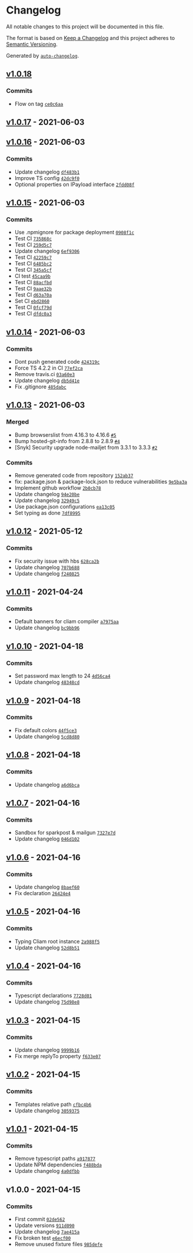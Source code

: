 # Changelog

All notable changes to this project will be documented in this file.

The format is based on [Keep a Changelog](https://keepachangelog.com/en/1.0.0/)
and this project adheres to [Semantic Versioning](https://semver.org/spec/v2.0.0.html).

Generated by [`auto-changelog`](https://github.com/CookPete/auto-changelog).

## [v1.0.18](https://github.com/konfer-be/cliam/compare/v1.0.17...v1.0.18)

### Commits

- Flow on tag [`ce0c6aa`](https://github.com/konfer-be/cliam/commit/ce0c6aaec99f81a79930050d432ef2d74926dcc2)

## [v1.0.17](https://github.com/konfer-be/cliam/compare/v1.0.16...v1.0.17) - 2021-06-03

## [v1.0.16](https://github.com/konfer-be/cliam/compare/v1.0.15...v1.0.16) - 2021-06-03

### Commits

- Update changelog [`df483b1`](https://github.com/konfer-be/cliam/commit/df483b15b012488d5b504b448f0e8fdf6932a722)
- Improve TS config [`42dc9f0`](https://github.com/konfer-be/cliam/commit/42dc9f00be4c7f37a888d9d874dc3b08b463f147)
- Optional properties on IPayload interface [`2fdd08f`](https://github.com/konfer-be/cliam/commit/2fdd08f8dd0da2b494d6619bee645040f1fbbd59)

## [v1.0.15](https://github.com/konfer-be/cliam/compare/v1.0.14...v1.0.15) - 2021-06-03

### Commits

- Use .npmignore for package deployment [`0908f1c`](https://github.com/konfer-be/cliam/commit/0908f1c46ddf616a0257d962161e6a8848ce5dc2)
- Test CI [`735868c`](https://github.com/konfer-be/cliam/commit/735868cffdaa6c5275584a415e8a233e681d5341)
- Test CI [`259d5c7`](https://github.com/konfer-be/cliam/commit/259d5c724d66c02a2e13aba555bd80667875508f)
- Update changelog [`6ef9306`](https://github.com/konfer-be/cliam/commit/6ef93065dc98c3b647ee041f22d594b9ddc55171)
- Test CI [`42259c7`](https://github.com/konfer-be/cliam/commit/42259c7bf8f1fd6211054fb80bc522d45b749207)
- Test CI [`6485bc2`](https://github.com/konfer-be/cliam/commit/6485bc218d515444eebe9c8d37e21b0e6ee62a1b)
- Test CI [`345a5cf`](https://github.com/konfer-be/cliam/commit/345a5cfe4d7163e9771a386e6217f4c3f685b4dd)
- CI test [`45caa9b`](https://github.com/konfer-be/cliam/commit/45caa9b1f6667f0aeb4591bb62036289819d83c4)
- Test CI [`88acfbd`](https://github.com/konfer-be/cliam/commit/88acfbd9106260f5d158b587865a9fc1e5c5dddf)
- Test CI [`9aae32b`](https://github.com/konfer-be/cliam/commit/9aae32bf298de160744bb24ea142e68b96a7e1e1)
- Test CI [`d63a70a`](https://github.com/konfer-be/cliam/commit/d63a70a4736dfe44290a0c88e7aaf664d19aa8ee)
- Set CI [`ebd2860`](https://github.com/konfer-be/cliam/commit/ebd2860427f9f9ffeba0d41df419877df577a463)
- Test CI [`0fcf79d`](https://github.com/konfer-be/cliam/commit/0fcf79deaa48e7f06bad7ea503f3d7d6cf763fd9)
- Test CI [`dfdc0a3`](https://github.com/konfer-be/cliam/commit/dfdc0a3ca9e32f8bd2120b2ac1af1080370818af)

## [v1.0.14](https://github.com/konfer-be/cliam/compare/v1.0.13...v1.0.14) - 2021-06-03

### Commits

- Dont push generated code [`424319c`](https://github.com/konfer-be/cliam/commit/424319ce0b1d0dc2fc284d30a6a08073aa367575)
- Force TS 4.2.2 in CI [`77ef2ca`](https://github.com/konfer-be/cliam/commit/77ef2caccb8993dc6345398985a42143aa9cc076)
- Remove travis.ci [`03a60e3`](https://github.com/konfer-be/cliam/commit/03a60e3d33e0ed60785c18446e860b6dd115ea63)
- Update changelog [`db5d41e`](https://github.com/konfer-be/cliam/commit/db5d41e361dda64e9aa20373476d3ed8ed852d10)
- Fix .gitignore [`485dabc`](https://github.com/konfer-be/cliam/commit/485dabce63e2db8456eec6332f7f2e7a40c1a402)

## [v1.0.13](https://github.com/konfer-be/cliam/compare/v1.0.12...v1.0.13) - 2021-06-03

### Merged

- Bump browserslist from 4.16.3 to 4.16.6 [`#5`](https://github.com/konfer-be/cliam/pull/5)
- Bump hosted-git-info from 2.8.8 to 2.8.9 [`#4`](https://github.com/konfer-be/cliam/pull/4)
- [Snyk] Security upgrade node-mailjet from 3.3.1 to 3.3.3 [`#2`](https://github.com/konfer-be/cliam/pull/2)

### Commits

- Remove generated code from repository [`152ab37`](https://github.com/konfer-be/cliam/commit/152ab373cd23103264af5a10328b6338ad0fb981)
- fix: package.json & package-lock.json to reduce vulnerabilities [`9e5ba3a`](https://github.com/konfer-be/cliam/commit/9e5ba3ac1999dc451a4b5d4ee41c292f8308b4f7)
- Implement github workflow [`2b0cb78`](https://github.com/konfer-be/cliam/commit/2b0cb78d3f980dc2431166146790342c819c27f4)
- Update changelog [`94e20be`](https://github.com/konfer-be/cliam/commit/94e20beee408dae31eeebee615785d0b61daeec3)
- Update changelog [`32949c5`](https://github.com/konfer-be/cliam/commit/32949c54c310a34224ca4a0160542172cf57b604)
- Use package.json configurations [`ea13c05`](https://github.com/konfer-be/cliam/commit/ea13c05b9072f8e48b9179ce677a97bd32122943)
- Set typing as done [`7df8995`](https://github.com/konfer-be/cliam/commit/7df8995a2ec4d669d355eb00c6e5f07e53725339)

## [v1.0.12](https://github.com/konfer-be/cliam/compare/v1.0.11...v1.0.12) - 2021-05-12

### Commits

- Fix security issue with hbs [`628ca2b`](https://github.com/konfer-be/cliam/commit/628ca2b51be63402f9258023fad4dfa903e9b129)
- Update changelog [`707b688`](https://github.com/konfer-be/cliam/commit/707b6884f81bef051ff26896da1c6fd5f7e08aa7)
- Update changelog [`f240825`](https://github.com/konfer-be/cliam/commit/f240825bb64d1260563d0f42473ae80b643ab817)

## [v1.0.11](https://github.com/konfer-be/cliam/compare/v1.0.10...v1.0.11) - 2021-04-24

### Commits

- Default banners for cliam compiler [`a7975aa`](https://github.com/konfer-be/cliam/commit/a7975aaaceaca00c266797b3b8d0ef226d53cbfd)
- Update changelog [`bc9bb96`](https://github.com/konfer-be/cliam/commit/bc9bb966abcf59265c9501c3687cdfa7ac4f7305)

## [v1.0.10](https://github.com/konfer-be/cliam/compare/v1.0.9...v1.0.10) - 2021-04-18

### Commits

- Set password max length to 24 [`4d56ca4`](https://github.com/konfer-be/cliam/commit/4d56ca427b192fd244757b9811c2e1feb030ddee)
- Update changelog [`48348cd`](https://github.com/konfer-be/cliam/commit/48348cd9a22b10b80c87a10d8737763bc178cbdc)

## [v1.0.9](https://github.com/konfer-be/cliam/compare/v1.0.8...v1.0.9) - 2021-04-18

### Commits

- Fix default colors [`44f5ce3`](https://github.com/konfer-be/cliam/commit/44f5ce397aa8f8909cdefbebd45eb7cd2539da5c)
- Update changelog [`5cd8d80`](https://github.com/konfer-be/cliam/commit/5cd8d80f4bb5b88aa27be6a4045d68cb327d8ec1)

## [v1.0.8](https://github.com/konfer-be/cliam/compare/v1.0.7...v1.0.8) - 2021-04-18

### Commits

- Update changelog [`a6d6bca`](https://github.com/konfer-be/cliam/commit/a6d6bca13dcb3b7e0fee6c68e00ba30933d8d445)

## [v1.0.7](https://github.com/konfer-be/cliam/compare/v1.0.6...v1.0.7) - 2021-04-16

### Commits

- Sandbox for sparkpost & mailgun [`7327e7d`](https://github.com/konfer-be/cliam/commit/7327e7df6c98cb4d2a21bae8b6deecf3b10dd428)
- Update changelog [`046d102`](https://github.com/konfer-be/cliam/commit/046d1026cf072f5969381ed528111fba8b109f04)

## [v1.0.6](https://github.com/konfer-be/cliam/compare/v1.0.5...v1.0.6) - 2021-04-16

### Commits

- Update changelog [`8baef60`](https://github.com/konfer-be/cliam/commit/8baef60e65863c8475388bcbfd9fd76d4962ff84)
- Fix declaration [`26424e4`](https://github.com/konfer-be/cliam/commit/26424e4f8688bc4dcfa86105be73c027152fb6f9)

## [v1.0.5](https://github.com/konfer-be/cliam/compare/v1.0.4...v1.0.5) - 2021-04-16

### Commits

- Typing Cliam root instance [`2a988f5`](https://github.com/konfer-be/cliam/commit/2a988f5ab50630a0dadb0355474acdea9d4e97a8)
- Update changelog [`52d8b51`](https://github.com/konfer-be/cliam/commit/52d8b51ac895a293e9b31732d57b64371b405ce2)

## [v1.0.4](https://github.com/konfer-be/cliam/compare/v1.0.3...v1.0.4) - 2021-04-16

### Commits

- Typescript declarations [`7728d01`](https://github.com/konfer-be/cliam/commit/7728d011268c5ae896040ad0499a1b330d6d8900)
- Update changelog [`75d98e8`](https://github.com/konfer-be/cliam/commit/75d98e8bef3bb466ed824e424051b371e451fc3e)

## [v1.0.3](https://github.com/konfer-be/cliam/compare/v1.0.2...v1.0.3) - 2021-04-15

### Commits

- Update changelog [`9999b16`](https://github.com/konfer-be/cliam/commit/9999b163ecf0de85520d22936e92a091af41589b)
- Fix merge replyTo property [`f633e07`](https://github.com/konfer-be/cliam/commit/f633e07264bca9e03951adb9d6face9dc2e182c3)

## [v1.0.2](https://github.com/konfer-be/cliam/compare/v1.0.1...v1.0.2) - 2021-04-15

### Commits

- Templates relative path [`cfbc4b6`](https://github.com/konfer-be/cliam/commit/cfbc4b6b37d0c0251aeb1e0f994263b3a2408332)
- Update changelog [`3059375`](https://github.com/konfer-be/cliam/commit/30593757f5f4042c19b8e7e8dd784f47a54fc946)

## [v1.0.1](https://github.com/konfer-be/cliam/compare/v1.0.0...v1.0.1) - 2021-04-15

### Commits

- Remove typescript paths [`a917877`](https://github.com/konfer-be/cliam/commit/a917877435d28b59f61181cb2c93009589c71844)
- Update NPM dependencies [`f488bda`](https://github.com/konfer-be/cliam/commit/f488bda78965c51801d895b2c3adfe1eb091746a)
- Update changelog [`4a0dfbb`](https://github.com/konfer-be/cliam/commit/4a0dfbb9a8cacedd1a8dfdd1285fb60321ee66f2)

## v1.0.0 - 2021-04-15

### Commits

- First commit [`02de562`](https://github.com/konfer-be/cliam/commit/02de562f3c5bda038696b5436a814a12c9c7401f)
- Update versions [`911d090`](https://github.com/konfer-be/cliam/commit/911d0900f65c4c10f1c43d9d8ab7a2c58a1d5c22)
- Update changelog [`7ae415a`](https://github.com/konfer-be/cliam/commit/7ae415a01415de0bf408e89445b0dd528d1e40b1)
- Fix broken test [`e6ecf00`](https://github.com/konfer-be/cliam/commit/e6ecf003487d44a772e8c384d7d1b88b42b438d9)
- Remove unused fixture files [`985defe`](https://github.com/konfer-be/cliam/commit/985defef5dde369bd2f4272c3b279ed57019a3e8)
